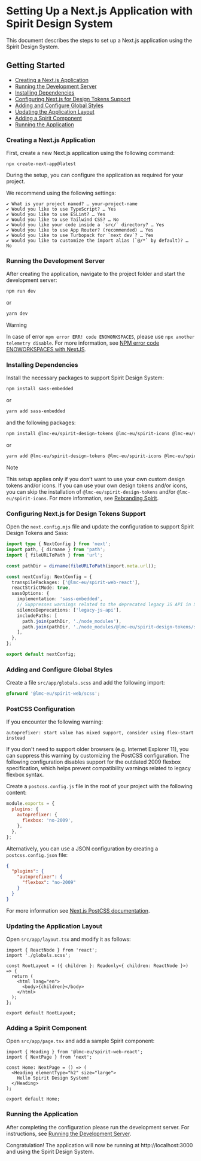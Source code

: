 # Setting Up a Next.js Application with Spirit Design System

This document describes the steps to set up a Next.js application using the Spirit Design System.

## Getting Started

- [Creating a Next.js Application](#creating-a-nextjs-application)
- [Running the Development Server](#running-the-development-server)
- [Installing Dependencies](#installing-dependencies)
- [Configuring Next.js for Design Tokens Support](#configuring-nextjs-for-design-tokens-support)
- [Adding and Configure Global Styles](#adding-and-configure-global-styles)
- [Updating the Application Layout](#updating-the-application-layout)
- [Adding a Spirit Component](#adding-a-spirit-component)
- [Running the Application](#running-the-application)

### Creating a Next.js Application

First, create a new Next.js application using the following command:

`npx create-next-app@latest`

During the setup, you can configure the application as required for your project.

We recommend using the following settings:

```text
✔ What is your project named? … your-project-name
✔ Would you like to use TypeScript? … Yes
✔ Would you like to use ESLint? … Yes
✔ Would you like to use Tailwind CSS? … No
✔ Would you like your code inside a `src/` directory? … Yes
✔ Would you like to use App Router? (recommended) … Yes
✔ Would you like to use Turbopack for `next dev`? … Yes
✔ Would you like to customize the import alias (`@/*` by default)? … No
```

### Running the Development Server

After creating the application, navigate to the project folder and start the development server:

```bash
npm run dev
```

or

```bash
yarn dev
```

<!--lint disable no-undefined-references-->

> [!WARNING]
> In case of error `npm error ERR! code ENOWORKSPACES`, please use `npx another telemetry disable`.
> For more information, see [NPM error code ENOWORKSPACES with NextJS][npm-error-enoworkspaces].

### Installing Dependencies

Install the necessary packages to support Spirit Design System:

```bash
npm install sass-embedded
```

or

```bash
yarn add sass-embedded
```

and the following packages:

```bash
npm install @lmc-eu/spirit-design-tokens @lmc-eu/spirit-icons @lmc-eu/spirit-web @lmc-eu/spirit-web-react
```

or

```bash
yarn add @lmc-eu/spirit-design-tokens @lmc-eu/spirit-icons @lmc-eu/spirit-web @lmc-eu/spirit-web-react
```

<!--lint disable no-undefined-references-->

> [!NOTE]
> This setup applies only if you don’t want to use your own custom design tokens and/or icons. If you can use your own design tokens and/or icons,
> you can skip the installation of `@lmc-eu/spirit-design-tokens` and/or `@lmc-eu/spirit-icons`.
> For more information, see [Rebranding Spirit][rebranding-spirit].

### Configuring Next.js for Design Tokens Support

Open the `next.config.mjs` file and update the configuration to support Spirit Design Tokens and Sass:

```ts
import type { NextConfig } from 'next';
import path, { dirname } from 'path';
import { fileURLToPath } from 'url';

const pathDir = dirname(fileURLToPath(import.meta.url));

const nextConfig: NextConfig = {
  transpilePackages: ['@lmc-eu/spirit-web-react'],
  reactStrictMode: true,
  sassOptions: {
    implementation: 'sass-embedded',
    // Suppresses warnings related to the deprecated legacy JS API in Sass.
    silenceDeprecations: ['legacy-js-api'],
    includePaths: [
      path.join(pathDir, './node_modules'),
      path.join(pathDir, './node_modules/@lmc-eu/spirit-design-tokens/scss'),
    ],
  },
};

export default nextConfig;
```

### Adding and Configure Global Styles

Create a file `src/app/globals.scss` and add the following import:

```scss
@forward '@lmc-eu/spirit-web/scss';
```

### PostCSS Configuration

If you encounter the following warning:

`autoprefixer: start value has mixed support, consider using flex-start instead`

If you don't need to support older browsers (e.g. Internet Explorer 11), you can suppress this warning by customizing the PostCSS configuration.
The following configuration disables support for the outdated 2009 flexbox specification, which helps prevent compatibility warnings related to legacy flexbox syntax.

Create a `postcss.config.js` file in the root of your project with the following content:

```js
module.exports = {
  plugins: {
    autoprefixer: {
      flexbox: 'no-2009',
    },
  },
};
```

Alternatively, you can use a JSON configuration by creating a `postcss.config.json` file:

```json
{
  "plugins": {
    "autoprefixer": {
      "flexbox": "no-2009"
    }
  }
}
```

For more information see [Next.js PostCSS documentation][nextjs-postcss-documentation].

### Updating the Application Layout

Open `src/app/layout.tsx` and modify it as follows:

```tsx
import { ReactNode } from 'react';
import './globals.scss';

const RootLayout = ({ children }: Readonly<{ children: ReactNode }>) => {
  return (
    <html lang="en">
      <body>{children}</body>
    </html>
  );
};

export default RootLayout;
```

### Adding a Spirit Component

Open `src/app/page.tsx` and add a sample Spirit component:

```tsx
import { Heading } from '@lmc-eu/spirit-web-react';
import { NextPage } from 'next';

const Home: NextPage = () => (
  <Heading elementType="h2" size="large">
    Hello Spirit Design System!
  </Heading>
);

export default Home;
```

### Running the Application

After completing the configuration please run the development server.
For instructions, see [Running the Development Server](#running-the-development-server).

Congratulation! The application will now be running at http://localhost:3000 and using the Spirit Design System.

[nextjs-postcss-documentation]: https://nextjs.org/docs/pages/building-your-application/configuring/post-css
[npm-error-enoworkspaces]: https://github.com/vercel/turborepo/issues/4183
[rebranding-spirit]: https://github.com/lmc-eu/spirit-design-system/blob/main/packages/design-tokens/README.md#rebranding-spirit
